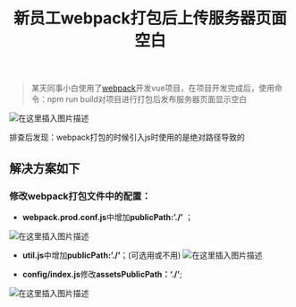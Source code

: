 ﻿---
title: 新员工webpack打包后上传服务器页面空白
tags: 
- github
- (TortoiseGit)小乌龟
categories:
- github
- 工具
---

>某天同事小白使用了[webpack](https://so.csdn.net/so/search?q=webpack&spm=1001.2101.3001.7020)开发vue项目，在项目开发完成后，使用命令：npm run build对项目进行打包后发布服务器页面显示空白


![在这里插入图片描述](https://img-blog.csdnimg.cn/629f24153fec411087f2b053d0f19aa2.png)

排查后发现：webpack打包的时候引入js时使用的是绝对路径导致的
<!--more-->
## 解决方案如下

### 修改webpack打包文件中的配置：
- **webpack.prod.conf.js**中增加**publicPath:’./’** ；  

![在这里插入图片描述](https://img-blog.csdnimg.cn/3853a36695a24efa89c14da5273f5e1d.png)


- **util.js**中增加**publicPath:’./’**；(可选用或不用)
![在这里插入图片描述](https://img-blog.csdnimg.cn/20ac18a376da47569da6493c4f19d7c6.png)

- **config/index.js**修改**assetsPublicPath：‘./’**;

![在这里插入图片描述](https://img-blog.csdnimg.cn/1063c7988a0e459c847d2246c7c46acf.png)


